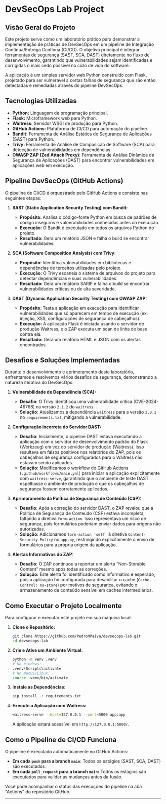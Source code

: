 # DevSecOps Lab Project

## Visão Geral do Projeto

Este projeto serve como um laboratório prático para demonstrar a implementação de práticas de DevSecOps em um pipeline de Integração Contínua/Entrega Contínua (CI/CD). O objetivo principal é integrar ferramentas de segurança (SAST, SCA, DAST) diretamente no fluxo de desenvolvimento, garantindo que vulnerabilidades sejam identificadas e corrigidas o mais cedo possível no ciclo de vida do software.

A aplicação é um simples servidor web Python construído com Flask, projetado para ser vulnerável a certas falhas de segurança que são então detectadas e remediadas através do pipeline DevSecOps.

## Tecnologias Utilizadas

*   **Python:** Linguagem de programação principal.
*   **Flask:** Microframework web para Python.
*   **Waitress:** Servidor WSGI de produção para Python.
*   **GitHub Actions:** Plataforma de CI/CD para automação do pipeline.
*   **Bandit:** Ferramenta de Análise Estática de Segurança de Aplicações (SAST) para Python.
*   **Trivy:** Ferramenta de Análise de Composição de Software (SCA) para detecção de vulnerabilidades em dependências.
*   **OWASP ZAP (Zed Attack Proxy):** Ferramenta de Análise Dinâmica de Segurança de Aplicações (DAST) para encontrar vulnerabilidades em aplicações web em execução.

## Pipeline DevSecOps (GitHub Actions)

O pipeline de CI/CD é orquestrado pelo GitHub Actions e consiste nas seguintes etapas:

1.  **SAST (Static Application Security Testing) com Bandit:**
    *   **Propósito:** Analisa o código-fonte Python em busca de padrões de código inseguros e vulnerabilidades conhecidas antes da execução.
    *   **Execução:** O Bandit é executado em todos os arquivos Python do projeto.
    *   **Resultado:** Gera um relatório JSON e falha o build se encontrar vulnerabilidades.

2.  **SCA (Software Composition Analysis) com Trivy:**
    *   **Propósito:** Identifica vulnerabilidades em bibliotecas e dependências de terceiros utilizadas pelo projeto.
    *   **Execução:** O Trivy escaneia o sistema de arquivos do projeto para detectar dependências e suas vulnerabilidades.
    *   **Resultado:** Gera um relatório SARIF e falha o build se encontrar vulnerabilidades críticas ou de alta severidade.

3.  **DAST (Dynamic Application Security Testing) com OWASP ZAP:**
    *   **Propósito:** Testa a aplicação em execução para identificar vulnerabilidades que só aparecem em tempo de execução (ex: injeção, XSS, configurações de segurança de cabeçalhos).
    *   **Execução:** A aplicação Flask é iniciada usando o servidor de produção Waitress, e o ZAP executa um scan de linha de base contra ela.
    *   **Resultado:** Gera um relatório HTML e JSON com os alertas encontrados.

## Desafios e Soluções Implementadas

Durante o desenvolvimento e aprimoramento deste laboratório, enfrentamos e resolvemos vários desafios de segurança, demonstrando a natureza iterativa do DevSecOps:

1.  **Vulnerabilidade de Dependência (SCA):**
    *   **Desafio:** O Trivy identificou uma vulnerabilidade crítica (CVE-2024-49768) na versão `2.1.2` do `waitress`.
    *   **Solução:** Atualizamos a dependência `waitress` para a versão `3.0.1` no `requirements.txt`, mitigando a vulnerabilidade.

2.  **Configuração Incorreta do Servidor DAST:**
    *   **Desafio:** Inicialmente, o pipeline DAST estava executando a aplicação com o servidor de desenvolvimento padrão do Flask (Werkzeug) em vez do servidor de produção (Waitress). Isso resultava em falsos positivos nos relatórios do ZAP, pois os cabeçalhos de segurança configurados para o Waitress não estavam sendo aplicados.
    *   **Solução:** Modificamos o workflow do GitHub Actions (`.github/workflows/main.yml`) para iniciar a aplicação explicitamente com `waitress-serve`, garantindo que o ambiente de teste DAST espelhasse o ambiente de produção e que os cabeçalhos de segurança fossem corretamente aplicados.

3.  **Aprimoramento da Política de Segurança de Conteúdo (CSP):**
    *   **Desafio:** Após a correção do servidor DAST, o ZAP revelou que a Política de Segurança de Conteúdo (CSP) estava incompleta, faltando a diretiva `form-action`. Isso representava um risco de segurança, pois formulários poderiam enviar dados para origens não autorizadas.
    *   **Solução:** Adicionamos `form-action 'self'` à diretiva `Content-Security-Policy` no `app.py`, restringindo explicitamente o envio de formulários para a própria origem da aplicação.

4.  **Alertas Informativos do ZAP:**
    *   **Desafio:** O ZAP continuou a reportar um alerta "Non-Storable Content" mesmo após todas as correções.
    *   **Solução:** Este alerta foi identificado como informativo e esperado, pois a aplicação foi configurada para desabilitar o cache (`Cache-Control: no-store`) por motivos de segurança, evitando o armazenamento de conteúdo sensível em caches intermediários.

## Como Executar o Projeto Localmente

Para configurar e executar este projeto em sua máquina local:

1.  **Clone o Repositório:**
    ```bash
    git clone https://github.com/PedroMPaiva/devsecops-lab.git
    cd devsecops-lab
    ```

2.  **Crie e Ative um Ambiente Virtual:**
    ```bash
    python -m venv .venv
    # No Windows:
    .venv\Scripts\activate
    # No macOS/Linux:
    source .venv/bin/activate
    ```

3.  **Instale as Dependências:**
    ```bash
    pip install -r requirements.txt
    ```

4.  **Execute a Aplicação com Waitress:**
    ```bash
    waitress-serve --host=127.0.0.1 --port=5000 app:app
    ```
    A aplicação estará acessível em `http://127.0.0.1:5000/`.

## Como o Pipeline de CI/CD Funciona

O pipeline é executado automaticamente no GitHub Actions:

*   **Em cada `push` para a branch `main`:** Todos os estágios (SAST, SCA, DAST) são executados.
*   **Em cada `pull_request` para a branch `main`:** Todos os estágios são executados para validar as mudanças antes da fusão.

Você pode acompanhar o status das execuções do pipeline na aba "Actions" do repositório GitHub.

---
